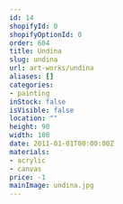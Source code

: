 ```yaml
---
id: 14
shopifyId: 0
shopifyOptionId: 0
order: 604
title: Undina
slug: undina
url: art-works/undina
aliases: []
categories:
- painting
inStock: false
isVisible: false
location: ""
height: 90
width: 100
date: 2011-01-01T00:00:00Z
materials:
- acrylic
- canvas
price: -1
mainImage: undina.jpg
---
```

